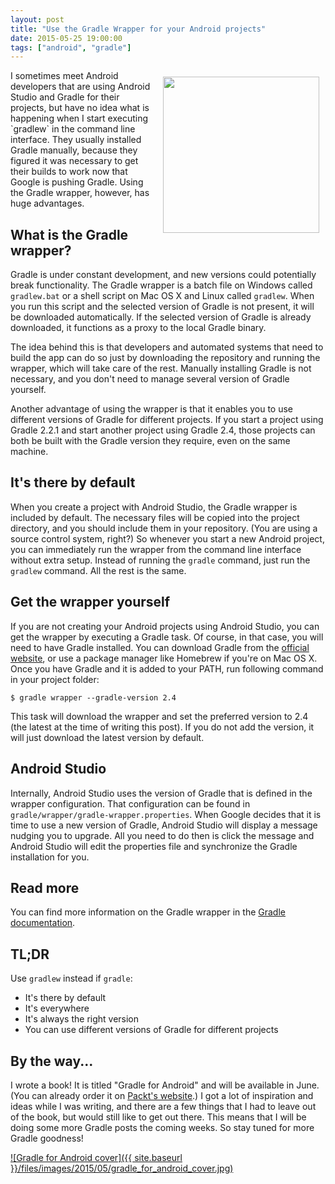 ```yaml
---
layout: post
title: "Use the Gradle Wrapper for your Android projects"
date: 2015-05-25 19:00:00
tags: ["android", "gradle"]
---
```

<img src="{{ site.baseurl }}/files/images/2015/05/gradle_icon.png" style="float: right; width: 250px; margin: 10px;"/>
I sometimes meet Android developers that are using Android Studio and Gradle for their projects, but have no idea what is happening when I start executing `gradlew` in the command line interface. They usually installed Gradle manually, because they figured it was necessary to get their builds to work now that Google is pushing Gradle. Using the Gradle wrapper, however, has huge advantages.

## What is the Gradle wrapper?

Gradle is under constant development, and new versions could potentially break functionality. The Gradle wrapper is a batch file on Windows called `gradlew.bat` or a shell script on Mac OS X and Linux called `gradlew`. When you run this script and the selected version of Gradle is not present, it will be downloaded automatically. If the selected version of Gradle is already downloaded, it functions as a proxy to the local Gradle binary.

The idea behind this is that developers and automated systems that need to build the app can do so just by downloading the repository and running the wrapper, which will take care of the rest. Manually installing Gradle is not necessary, and you don't need to manage several version of Gradle yourself.

Another advantage of using the wrapper is that it enables you to use different versions of Gradle for different projects. If you start a project using Gradle 2.2.1 and start another project using Gradle 2.4, those projects can both be built with the Gradle version they require, even on the same machine.

## It's there by default

When you create a project with Android Studio, the Gradle wrapper is included by default. The necessary files will be copied into the project directory, and you should include them in your repository. (You are using a source control system, right?) So whenever you start a new Android project, you can immediately run the wrapper from the command line interface without extra setup. Instead of running the `gradle` command, just run the `gradlew` command. All the rest is the same.

## Get the wrapper yourself

If you are not creating your Android projects using Android Studio, you can get the wrapper by executing a Gradle task. Of course, in that case, you will need to have Gradle installed. You can download Gradle from the [official website](http://gradle.org/downloads "Gradle download page"), or use a package manager like Homebrew if you're on Mac OS X. Once you have Gradle and it is added to your PATH, run following command in your project folder:

	$ gradle wrapper --gradle-version 2.4

This task will download the wrapper and set the preferred version to 2.4 (the latest at the time of writing this post). If you do not add the version, it will just download the latest version by default.

## Android Studio

Internally, Android Studio uses the version of Gradle that is defined in the wrapper configuration. That configuration can be found in `gradle/wrapper/gradle-wrapper.properties`.
When Google decides that it is time to use a new version of Gradle, Android Studio will display a message nudging you to upgrade. All you need to do then is click the message and Android Studio will edit the properties file and synchronize the Gradle installation for you.

## Read more

You can find more information on the Gradle wrapper in the [Gradle documentation](https://docs.gradle.org/current/userguide/gradle_wrapper.html "Gradle Wrapper documentation").

## TL;DR

Use `gradlew` instead if `gradle`:

* It's there by default
* It's everywhere
* It's always the right version
* You can use different versions of Gradle for different projects

## By the way...

I wrote a book! It is titled "Gradle for Android" and will be available in June. (You can already order it on [Packt's website](https://www.packtpub.com/application-development/gradle-android "Gradle for Android - Packt Publishing").) I got a lot of inspiration and ideas while I was writing, and there are a few things that I had to leave out of the book, but would still like to get out there. This means that I will be doing some more Gradle posts the coming weeks. So stay tuned for more Gradle goodness!

[![Gradle for Android cover]({{ site.baseurl }}/files/images/2015/05/gradle_for_android_cover.jpg)](https://www.packtpub.com/application-development/gradle-android "Gradle for Android - Packt Publishing")
